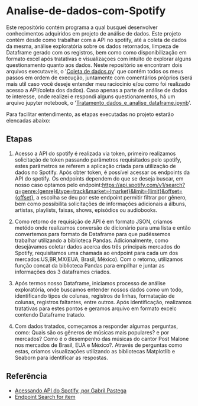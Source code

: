 # Analise-de-dados-com-Spotify
 Este repositório contém programa a qual busquei desenvolver conhecimentos adquiridos em projeto de análise de dados. Este projeto contém desde como trabalhar com a API no spotify, até a coleta de dados da mesma, análise exploratória sobre os dados retornados, limpeza de Dataframe gerado com os registros, bem como como disponibilização em formato excel após tratativas e visualizaçoes com intuito de explorar alguns questionamento quanto aos dados.
Neste repositório se encontram dois arquivos executaveis, o '[Coleta de dados.py](https://github.com/GuilhermeHagos/Ana-lise-de-dados-com-Spotify/blob/main/Coleta%20de%20dados.py)' que contém todos os meus passos em ordem de execução, juntamente com comentários próprios (será mais util caso você deseje entender meu raciocinio e/ou como foi realizado acesso a API/coleta dos dados). Caso apenas a parte de análise de dados te interesse, onde realizei e respondi alguns questionamentos, há um arquivo jupyter notebook, o '[Tratamento_dados_e_analise_dataframe.ipynb](https://github.com/GuilhermeHagos/Ana-lise-de-dados-com-Spotify/blob/main/Tratamento_dados_e_analise_dataframe.ipynb)'.

 Para facilitar entendimento, as etapas executadas no projeto estarão elencadas abaixo:

## Etapas

1. Acesso a API do spotify é realizada via token, primeiro realizamos solicitação de token passando parâmetros requisitados pelo spotify, estes parâmetros se referem a aplicação criada para utilização de dados no Spotify. Após obter token, é possível acessar os endpoints da API do spotify. Os endpoints dependem do que se deseja buscar, em nosso caso optamos pelo endpoint:https://api.spotify.com/v1/search?q=genre:{genre}&type=track&market={market}&limit={limit}&offset={offset}, a escolha se deu por este endpoint permitir filtrar por gênero, bem como possibilita solicitações de informações adicionais a álbuns, artistas, playlists, faixas, shows, episódios ou audiobooks.

2. Como retorno de requisição de API é em formato JSON, criamos metódo onde realizamos conversão de dicionário para uma lista e então convertemos para formato de Dataframe para que pudéssemos trabalhar utilizando a biblioteca Pandas. Adicionalmente, como desejávamos coletar dados acerca dos três principais mercados do Spotify, requisitamos uma chamada ao endpoint para cada um dos mercados:US,BR,MX(EUA, Brasil, México). Com o retorno, utilizamos função concat da biblioteca Pandas para empilhar e juntar as informações dos 3 dataframes criados.
    
3. Após termos nosso Dataframe, iniciamos processo de análise exploratória, onde buscamos entender nossos dados como um todo, identificando tipos de colunas, registros de linhas, formatação de colunas, registros faltantes, entre outros. Após identificação, realizamos tratativas para estes pontos e geramos arquivo em formato excelc contendo Dataframe tratado.
    
4. Com dados tratados, começamos a responder algumas perguntas, como: Quais são os gêneros de músicas mais populares? e por mercados? Como é o desempenho das músicas do cantor Post Malone nos mercados de Brasil, EUA e México?. Através de perguntas como estas, criamos visualizações utilizando as bibliotecas Matplotlib e Seaborn para identificar as respostas.
## Referência

- [Acessando API do Spotify, por Gabril Pastega](https://medium.com/@gabrielpbreis/como-acessar-a-api-do-spotify-com-python-fb9415f29bda)
 - [Endpoint Search for item](https://developer.spotify.com/documentation/web-api/reference/search)


 
